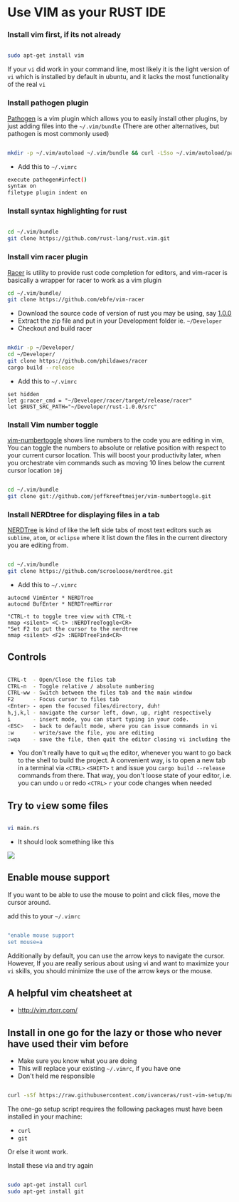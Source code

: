 
# Use VIM as your RUST IDE


### Install vim first, if its not already

```sh

sudo apt-get install vim
```
If your `vi` did work in your command line, most likely it is the light version of `vi` which is installed by default in ubuntu, and it lacks the most functionality of the real `vi`




### Install pathogen plugin
[Pathogen](https://github.com/tpope/vim-pathogen) is a vim plugin which allows you to easily install other plugins, by just adding files into the `~/.vim/bundle` (There are other alternatives, but pathogen is most commonly used)

```sh

mkdir -p ~/.vim/autoload ~/.vim/bundle && curl -LSso ~/.vim/autoload/pathogen.vim https://tpo.pe/pathogen.vim
```
* Add this to `~/.vimrc`

```sh
execute pathogen#infect()
syntax on
filetype plugin indent on
```




### Install syntax highlighting for rust

```sh

cd ~/.vim/bundle
git clone https://github.com/rust-lang/rust.vim.git
```



### Install vim racer plugin

[Racer](https://github.com/phildawes/racer) is utility to provide rust code completion for editors, and vim-racer is basically a wrapper for racer to work as a vim plugin

```sh
cd ~/.vim/bundle/
git clone https://github.com/ebfe/vim-racer
```

* Download the source code of version of rust you may be using, say [1.0.0](https://github.com/rust-lang/rust/releases/tag/1.0.0)
* Extract the zip file and put in your Development folder ie. `~/Developer`
* Checkout and build racer

```sh

mkdir -p ~/Developer/
cd ~/Developer/
git clone https://github.com/phildawes/racer
cargo build --release
```

* Add this to `~/.vimrc`

```
set hidden
let g:racer_cmd = "~/Developer/racer/target/release/racer"
let $RUST_SRC_PATH="~/Developer/rust-1.0.0/src"
```



### Install Vim number toggle

[vim-numbertoggle](https://github.com/jeffkreeftmeijer/vim-numbertoggle) shows line numbers to the code you are editing in vim,
You can toggle the numbers to absolute or relative position with respect to your current cursor location.
This will boost your productivity later, when you orchestrate vim commands such as moving 10 lines below the current cursor location `10j`



```sh

cd ~/.vim/bundle
git clone git://github.com/jeffkreeftmeijer/vim-numbertoggle.git
```



### Install NERDtree for displaying files in a tab
[NERDTree](https://github.com/scrooloose/nerdtree) is kind of like the left side tabs of most text editors such as `sublime`, `atom`, or `eclipse` where it list down the files in the current directory you are editing from.

```sh

cd ~/.vim/bundle
git clone https://github.com/scrooloose/nerdtree.git
```
* Add this to `~/.vimrc`

```
autocmd VimEnter * NERDTree
autocmd BufEnter * NERDTreeMirror

"CTRL-t to toggle tree view with CTRL-t
nmap <silent> <C-t> :NERDTreeToggle<CR>
"Set F2 to put the cursor to the nerdtree
nmap <silent> <F2> :NERDTreeFind<CR>
```





## Controls

```sh

CTRL-t  - Open/Close the files tab
CTRL-n  - Toggle relative / absolute numbering
CTRL-ww - Switch between the files tab and the main window
F2      - Focus cursor to files tab
<Enter> - open the focused files/directory, duh!
h,j,k,l - navigate the cursor left, down, up, right respectively
i       - insert mode, you can start typing in your code.
<ESC>   - back to default mode, where you can issue commands in vi
:w      - write/save the file, you are editing
:wqa    - save the file, then quit the editor closing vi including the files tab
```

* You don't really have to quit `wq` the editor, whenever you want to go back to the shell to build the project.
A convenient way, is to open a new tab in a terminal via `<CTRL>` `<SHIFT>` `t`
and issue you `cargo build --release` commands from there. That way, you don't loose state of your editor,
i.e. you can undo `u` or redo `<CTRL>` `r` your code changes when needed



## Try to `vi`ew some files

```sh

vi main.rs
```


* It should look something like this

![](https://raw.githubusercontent.com/ivanceras/rust-vim-setup/master/rust-vim.png)



## Enable mouse support

If you want to be able to use the mouse to point and click files, move the cursor around.

add this to your `~/.vimrc`

```sh

"enable mouse support
set mouse=a
```

Additionally by default, you can use the arrow keys to navigate the cursor.
However, If you are really serious about using vi and want to maximize your `vi` skills, you should minimize the use of the arrow keys or the mouse.



## A helpful vim cheatsheet at
* http://vim.rtorr.com/




## Install in one go for the lazy or those who never have used their vim before
* Make sure you know what you are doing
* This will replace your existing `~/.vimrc`, if you have one
* Don't held me responsible

```sh

curl -sSf https://raw.githubusercontent.com/ivanceras/rust-vim-setup/master/setup.sh | sh
```

The one-go setup script requires the following packages must have been installed in your machine:
* `curl`
* `git`

Or else it wont work.

Install these via and try again

```sh

sudo apt-get install curl
sudo apt-get install git
```
